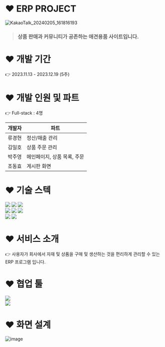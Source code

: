 # :heart: ERP PROJECT
![KakaoTalk_20240205_161816193](https://github.com/skgusskgusgg/ERP-PROJECT-Java/assets/92068041/e646635e-452f-4a16-a867-1c7f280792a1)

> ### 상품 판매과 커뮤니티가 공존하는 애견용품 사이트입니다.



# :heart: 개발 기간
:point_right: 2023.11.13 - 2023.12.19 (5주)



#  :heart: 개발 인원 및 파트
:point_right: Full-stack : 4명

|개발자                 |파트                |
|---------------------|-------------------|
|류경현                 |정산/매출 관리|
|김일호                 |상품 주문 관리|
|박주영                 |메인페이지, 상품 목록, 주문|
|조동효                 |게시판 화면|



# :heart: 기술 스텍
<img src="https://img.shields.io/badge/Java-3766AB?style=flat-square&logo=OpenJDK&logoColor=white"/> <img src="https://img.shields.io/badge/Spring-6DB33F?style=flat-square&logo=SpringBoot&logoColor=white"/> 
<img src="https://img.shields.io/badge/Apache Maven-C71A36?style=flat-square&logo=Gradle&logoColor=white"/> <br>  <img src="https://img.shields.io/badge/MySQL-4479A1?style=flat-square&logo=MySQL&logoColor=white"/> <img src="https://img.shields.io/badge/HTML-E34F26?style=flat-square&logo=HTML5&logoColor=white"/> 
<img src="https://img.shields.io/badge/CSS-1572B6?style=flat-square&logo=CSS3&logoColor=white"/> <br> <img src="https://img.shields.io/badge/JavaScript-F7DF1E?style=flat-square&logo=JavaScript&logoColor=white"/> <img src="https://img.shields.io/badge/jQuery-0769AD?style=flat-square&logo=jQuery&logoColor=white"/>



# :heart: 서비스 소개
:point_right: 사용자가 회사에서 자재 및 상품을 구매 및 생산하는 것을 편리하게 관리할 수 있는 ERP 프로그램 입니다.



# :heart: 협업 툴
<img src="https://img.shields.io/badge/WBS-00AC47?style=flat-square&logo=Wbs&logoColor=white"/> <br>
<img src="https://img.shields.io/badge/GitHub-181717?style=flat-square&logo=GitHub&logoColor=white"/>







# :heart: 화면 설계
![image](https://github.com/five-trillion/Java_project/assets/151706785/f820804c-4576-41e8-81a7-8c507030ce33)



